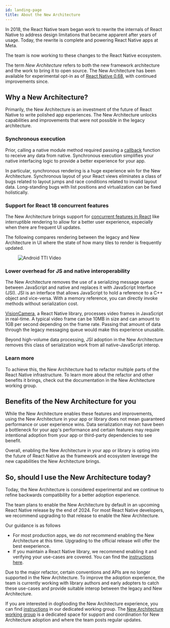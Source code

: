 ```yaml
---
id: landing-page
title: About the New Architecture
---
```


In 2018, the React Native team began work to rewrite the internals of React Native to address design limitations that became apparent after years of usage. Today, the rewrite is complete and powering React Native apps at Meta.

The team is now working to these changes to the React Native ecosystem.

The term _New Architecture_ refers to both the new framework architecture and the work to bring it to open source. The New Architecture has been available for experimental opt-in as of [React Native 0.68](/blog/2022/03/30/version-068#opting-in-to-the-new-architecture), with continued improvements since.

## Why a New Architecture?

Primarily, the New Architecture is an investment of the future of React Native to write polished app experiences. The New Architecture unlocks capabilities and improvements that were not possible in the legacy architecture.

### Synchronous execution

Prior, calling a native module method required passing a [callback](https://reactnative.dev/docs/next/native-modules-ios#callbacks) function to receive any data from native. Synchronous execution simplifies your native interfacing logic to provide a better experience for your app.

In particular, synchronous rendering is a huge experience win for the New Architecture. Synchronous layout of your React views eliminates a class of bugs related to layout jumps and race conditions related to invalid layout data. Long-standing bugs with list positions and virtualization can be fixed holistically.

### Support for React 18 concurrent features

The New Architecture brings support for [concurrent features in React](https://react.dev/blog/2022/03/29/react-v18#what-is-concurrent-react) like interruptible rendering to allow for a better user experience, especially when there are frequent UI updates.

The following compares rendering between the legacy and New Architecture in UI where the state of how many tiles to render is frequently updated.

<figure>
  <img src="/blog/assets/hermes-default-android-video.gif" alt="Android TTI Video" />
</figure>

### Lower overhead for JS and native interoperability

The New Architecture removes the use of a serializing message queue between JavaScript and native and replaces it with JavaScript Interface (JSI). JSI is an interface that allows JavaScript to hold a reference to a C++ object and vice-versa. With a memory reference, you can directly invoke methods without serialization cost.

[VisionCamera](https://github.com/mrousavy/react-native-vision-camera), a React Native library, processes video frames in JavaScript in real-time. A typical video frame can be 10MB in size and can amount to 1GB per second depending on the frame rate. Passing that amount of data through the legacy messaging queue would make this experience unusable.

Beyond high-volume data processing, JSI adoption in the New Architecture removes this class of serialization work from all native-JavaScript interop.

### Learn more

To achieve this, the New Architecture had to refactor multiple parts of the React Native infrastructure. To learn more about the refactor and other benefits it brings, check out the documentation in the New Architecture working group.

## Benefits of the New Architecture for you

While the New Architecture enables these features and improvements, using the New Architecture in your app or library does not mean guaranteed performance or user experience wins. Data serialization may not have been a bottleneck for your app's performance and certain features may require intentional adoption from your app or third-party dependencies to see benefit.

Overall, enabling the New Architecture in your app or library is opting into the future of React Native as the framework and ecosystem leverage the new capabilities the New Architecture brings.

## So, should I use the New Architecture today?

Today, the New Architecture is considered experimental and we continue to refine backwards compatibility for a better adoption experience.

The team plans to enable the New Architecture by default in an upcoming React Native release by the end of 2024. For most React Native developers, we recommend upgrading to that release to enable the New Architecture.

Our guidance is as follows

- For most production apps, we do _not_ recommend enabling the New Architecture at this time. Upgrading to the official release will offer the best exeperience.
- If you maintain a React Native library, we recommend enabling it and verifying your use-cases are covered. You can find the [instructions here](https://github.com/reactwg/react-native-new-architecture/blob/lunaleaps-move-docs-over/README.md#documentation).

Due to the major refactor, certain conventions and APIs are no longer supported in the New Architecture. To improve the adoption experience, the team is currently working with library authors and early adopters to catch these use-cases and provide suitable interop between the legacy and New Architecture.

If you are interested in dogfooding the New Architecture experience, you can find [instructions](https://github.com/reactwg/react-native-new-architecture/blob/lunaleaps-move-docs-over/README.md#documentation) in our dedicated working group. The [New Architecture working group](https://github.com/reactwg/react-native-new-architecture) is a dedicated space for support and coordination for New Architecture adoption and where the team posts regular updates.
